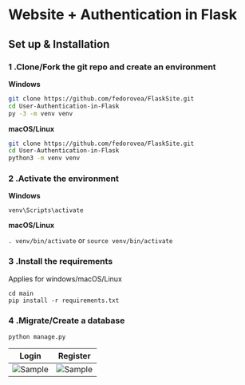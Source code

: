 # Website + Authentication in Flask

## Set up & Installation

### 1 .Clone/Fork the git repo and create an environment 
                    
**Windows**
          
```bash
git clone https://github.com/fedorovea/FlaskSite.git
cd User-Authentication-in-Flask
py -3 -m venv venv

```
          
**macOS/Linux**
          
```bash
git clone https://github.com/fedorovea/FlaskSite.git
cd User-Authentication-in-Flask
python3 -m venv venv

```

### 2 .Activate the environment
          
**Windows** 

```venv\Scripts\activate```
          
**macOS/Linux**

```. venv/bin/activate```
or
```source venv/bin/activate```

### 3 .Install the requirements

Applies for windows/macOS/Linux

```
cd main
pip install -r requirements.txt
```
### 4 .Migrate/Create a database

```python manage.py```



Login           |  Register
:-------------------------:|:-------------------------:
![Sample](https://github.com/fedorovea/FlaskSite/blob/main/frontstatic/1.png)  |  ![Sample](https://github.com/fedorovea/FlaskSite/blob/main/frontstatic/4.png)

</br>



